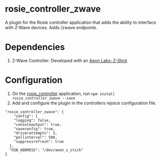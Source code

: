 # rosie_controller_zwave
A plugin for the Rosie controller application that adds the ability to interface with Z-Wave devices. Adds /zwave endpoints.

# Dependencies
1. Z-Wave Controller: Developed with an [Aeon Labs: Z-Stick](http://aeotec.com/z-wave-usb-stick)

# Configuration
1. On the [rosie_controller](https://github.com/Olson3R/rosie_controller) application, run `npm install rosie_controller_zwave --save`
2. Add and configure the plugin in the controllers rejoice configuration file.
```
"rosie_controller_zwave": {
    "config": {
    "logging": false,
    "consoleoutput": true,
    "saveconfig": true,
    "driverattempts": 3,
    "pollinterval": 500,
    "suppressrefresh": true
  },
  "USB_ADDRESS": "/dev/aeon_z_stick"
}
```
